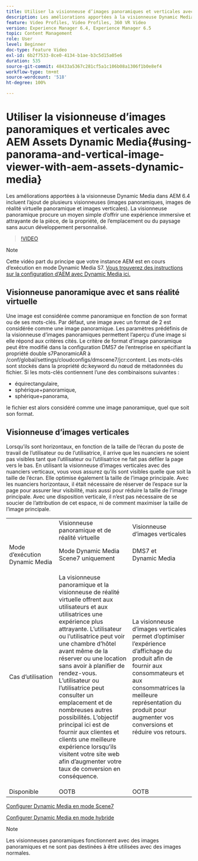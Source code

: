```yaml
---
title: Utiliser la visionneuse d’images panoramiques et verticales avec AEM Assets Dynamic Media
description: Les améliorations apportées à la visionneuse Dynamic Media dans AEM 6.4 incluent l’ajout de plusieurs visionneuses (images panoramiques, images de réalité virtuelle panoramique et images verticales). La visionneuse panoramique procure un moyen simple d’offrir une expérience immersive et attrayante de la pièce, de la propriété, de l’emplacement ou du paysage sans aucun développement personnalisé.
feature: Video Profiles, Video Profiles, 360 VR Video
version: Experience Manager 6.4, Experience Manager 6.5
topic: Content Management
role: User
level: Beginner
doc-type: Feature Video
exl-id: 6b2f7533-8ce0-4134-b1ae-b3c5d15a05e6
duration: 535
source-git-commit: 48433a5367c281cf5a1c106b08a1306f1b0e8ef4
workflow-type: tm+mt
source-wordcount: '518'
ht-degree: 100%

---
```


# Utiliser la visionneuse d’images panoramiques et verticales avec AEM Assets Dynamic Media{#using-panorama-and-vertical-image-viewer-with-aem-assets-dynamic-media}

Les améliorations apportées à la visionneuse Dynamic Media dans AEM 6.4 incluent l’ajout de plusieurs visionneuses (images panoramiques, images de réalité virtuelle panoramique et images verticales). La visionneuse panoramique procure un moyen simple d’offrir une expérience immersive et attrayante de la pièce, de la propriété, de l’emplacement ou du paysage sans aucun développement personnalisé.

>[!VIDEO](https://video.tv.adobe.com/v/24156?quality=12&learn=on)

>[!NOTE]
>
>Cette vidéo part du principe que votre instance AEM est en cours d’exécution en mode Dynamic Media S7. [Vous trouverez des instructions sur la configuration d’AEM avec Dynamic Media ici.](https://helpx.adobe.com/fr/experience-manager/6-3/assets/using/config-dynamic-fp-14410.html)

## Visionneuse panoramique avec et sans réalité virtuelle

Une image est considérée comme panoramique en fonction de son format ou de ses mots-clés. Par défaut, une image avec un format de 2 est considérée comme une image panoramique. Les paramètres prédéfinis de la visionneuse d’images panoramiques permettent l’aperçu d’une image si elle répond aux critères cités. Le critère de format d’image panoramique peut être modifié dans la configuration DMS7 de l’entreprise en spécifiant la propriété double s7PanoramicAR à /conf/global/settings/cloudconfigs/dmscene7/jcr:content. Les mots-clés sont stockés dans la propriété dc:keyword du nœud de métadonnées du fichier. Si les mots-clés contiennent l’une des combinaisons suivantes :

* équirectangulaire,
* sphérique+panoramique,
* sphérique+panorama,

le fichier est alors considéré comme une image panoramique, quel que soit son format.

## Visionneuse d’images verticales

Lorsqu’ils sont horizontaux, en fonction de la taille de l’écran du poste de travail de l’utilisateur ou de l’utilisatrice, il arrive que les nuanciers ne soient pas visibles tant que l’utilisateur ou l’utilisatrice ne fait pas défiler la page vers le bas. En utilisant la visionneuse d’images verticales avec des nuanciers verticaux, vous vous assurez qu’ils sont visibles quelle que soit la taille de l’écran. Elle optimise également la taille de l’image principale. Avec les nuanciers horizontaux, il était nécessaire de réserver de l’espace sur la page pour assurer leur visibilité, mais aussi pour réduire la taille de l’image principale. Avec une disposition verticale, il n’est pas nécessaire de se soucier de l’attribution de cet espace, ni de comment maximiser la taille de l’image principale.

<table> 
 <tbody>
  <tr>
   <td> </td>
   <td>Visionneuse panoramique et de réalité virtuelle</td>
   <td>Visionneuse d’images verticales</td>
  </tr>
  <tr>
   <td>Mode d’exécution Dynamic Media</td>
   <td>Mode Dynamic Media Scene7 uniquement</td>
   <td>DMS7 et Dynamic Media</td>
  </tr>
  <tr>
   <td>Cas d’utilisation</td>
   <td><p>La visionneuse panoramique et la visionneuse de réalité virtuelle offrent aux utilisateurs et aux utilisatrices une expérience plus attrayante. L’utilisateur ou l’utilisatrice peut voir une chambre d’hôtel avant même de la réserver ou une location sans avoir à planifier de rendez-vous. L’utilisateur ou l’utilisatrice peut consulter un emplacement et de nombreuses autres possibilités. L’objectif principal ici est de fournir aux clientes et clients une meilleure expérience lorsqu’ils visitent votre site web afin d’augmenter votre taux de conversion en conséquence.</p> <p> </p> </td> 
   <td><p>La visionneuse d’images verticales permet d’optimiser l’expérience d’affichage du produit afin de fournir aux consommateurs et aux consommatrices la meilleure représentation du produit pour augmenter vos conversions et réduire vos retours.</p> <p> </p> </td>
  </tr>
  <tr>
   <td>Disponible </td>
   <td>OOTB</td>
   <td>OOTB</td>
  </tr>
 </tbody>
</table>

[Configurer Dynamic Media en mode Scene7](https://helpx.adobe.com/fr/experience-manager/6-5/assets/using/config-dms7.html)

[Configurer Dynamic Media en mode hybride](https://helpx.adobe.com/fr/experience-manager/6-5/assets/using/config-dynamic.html)

>[!NOTE]
>
>Les visionneuses panoramiques fonctionnent avec des images panoramiques et ne sont pas destinées à être utilisées avec des images normales.
